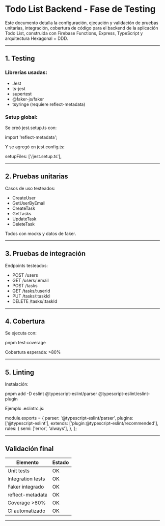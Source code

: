 
# Todo List Backend - Fase de Testing

Este documento detalla la configuración, ejecución y validación de pruebas unitarias, integración, cobertura de código para el backend de la aplicación Todo List, construida con Firebase Functions, Express, TypeScript y arquitectura Hexagonal + DDD.

---

## 1. Testing

### Librerías usadas:
- Jest
- ts-jest
- supertest
- @faker-js/faker
- tsyringe (requiere reflect-metadata)

### Setup global:
Se creó jest.setup.ts con:

import 'reflect-metadata';

Y se agregó en jest.config.ts:

setupFiles: ['<rootDir>/jest.setup.ts'],

---

## 2. Pruebas unitarias

Casos de uso testeados:
- CreateUser
- GetUserByEmail
- CreateTask
- GetTasks
- UpdateTask
- DeleteTask

Todos con mocks y datos de faker.

---

## 3. Pruebas de integración

Endpoints testeados:
- POST /users
- GET /users/:email
- POST /tasks
- GET /tasks/:userId
- PUT /tasks/:taskId
- DELETE /tasks/:taskId

---

## 4. Cobertura

Se ejecuta con:

pnpm test:coverage

Cobertura esperada: >80%

---

## 5. Linting

Instalación:

pnpm add -D eslint @typescript-eslint/parser @typescript-eslint/eslint-plugin

Ejemplo .eslintrc.js:

module.exports = {
  parser: '@typescript-eslint/parser',
  plugins: ['@typescript-eslint'],
  extends: ['plugin:@typescript-eslint/recommended'],
  rules: {
    semi: ['error', 'always'],
  },
};

---

## Validación final

| Elemento         | Estado |
|------------------|--------|
| Unit tests       | OK     |
| Integration tests| OK     |
| Faker integrado  | OK     |
| reflect-metadata | OK     |
| Coverage >80%    | OK     |
| CI automatizado  | OK     |

--- 

